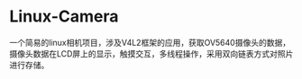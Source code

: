 # Linux-Camera
一个简易的linux相机项目，涉及V4L2框架的应用，获取OV5640摄像头的数据，摄像头数据在LCD屏上的显示，触摸交互，多线程操作，采用双向链表方式对照片进行存储。
